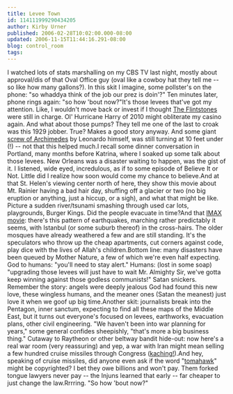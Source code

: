 ```yaml
---
title: Levee Town
id: 114111999290434205
author: Kirby Urner
published: 2006-02-28T10:02:00.000-08:00
updated: 2006-11-15T11:44:16.291-08:00
blog: control_room
tags: 
---
```


I watched lots of stats marshalling on my CBS TV last night, mostly about approval/dis of that Oval Office guy (oval like a cowboy hat they tell me -- so like how many gallons?).  In this skit I imagine, some pollster's on the phone:  "so whaddya think of the job our prez is doin'?"  Ten minutes later, phone rings again:  "so how 'bout now?"It's those levees that've got my attention.  Like, I wouldn't move back or invest if I thought [The Flintstones](http://controlroom.blogspot.com/2005/09/more-global-data.html) were still in charge.  Ol' Hurricane Harry of 2010 might obliterate my casino again.  And what about those pumps?  They tell me one of the last to croak was this 1929 jobber.  True?  Makes a good story anyway.  And some giant [screw of Archimedes](http://www.mcs.drexel.edu/%7Ecrorres/Archimedes/Screw/SourcesScrew.html) by Leonardo himself, was still turning at 10 feet under (!) -- not that this helped much.I recall some dinner conversation in Portland, many months before Katrina, where I soaked up some talk about those levees.  New Orleans was a disaster waiting to happen, was the gist of it.  I listened, wide eyed, incredulous, as if to some episode of Believe It or Not.  Little did I realize how soon would come my chance to believe.And at that St. Helen's viewing center north of here, they show this movie about Mt. Rainier having a bad hair day, shuffing off a glacier or two (no big eruption or anything, just a hiccup, or a sigh), and what that might be like.  Picture a sudden river/tsunami smashing through used car lots, playgrounds, Burger Kings.   Did the people evacuate in time?And that [IMAX movie](http://worldgame.blogspot.com/2004/12/forces-of-nature-movie-review.html):  there's this pattern of earthquakes, marching rather predictably it seems, with Istanbul (or some suburb thereof) in the cross-hairs.  The older mosques have already weathered a few and are still standing.  It's the speculators who throw up the cheap apartments, cut corners against code, play dice with the lives of Allah's children.Bottom line:  many disasters have been queued by Mother Nature, a few of which we're even half expecting.  God to humans:  "you'll need to stay alert."  Humans: (lost in some soap) "upgrading those levees will just have to wait Mr. Almighty Sir, we've gotta keep winning against those godless communists!" Satan snickers.  Remember the story: angels were deeply jealous God had found this new love, these wingless humans, and the meaner ones (Satan the meanest) just love it when we goof up big time.Another skit:  journalists break into the Pentagon, inner sanctum, expecting to find all these maps of the Middle East, but it turns out everyone's focused on levees, earthworks, evacuation plans, other civil engineering.  "We haven't been into war planning for years," some general confides sheepishly,  "that's more a big business thing." Cutaway to Raytheon or other beltway bandit hide-out: now here's a real war room (very reassuring) and yep, a war with Iran might mean selling a few hundred cruise missiles through Congress ([kaching!](http://www.urbandictionary.com/define.php?term=kaching)).And hey, speaking of cruise missiles, did anyone even ask if the word "[tomahawk](http://www.fas.org/man/dod-101/sys/smart/bgm-109.htm)" might be copyrighted?   I bet they owe billions and won't pay.  Them forked tongue lawyers never pay -- the Injuns learned that early -- far cheaper to just change the law.Rrrring.  "So how 'bout now?"